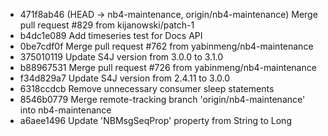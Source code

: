 - 471f8ab46 (HEAD -> nb4-maintenance, origin/nb4-maintenance) Merge pull request #829 from kijanowski/patch-1
- b4dc1e089 Add timeseries test for Docs API
- 0be7cdf0f Merge pull request #762 from yabinmeng/nb4-maintenance
- 375010119 Update S4J version from 3.0.0 to 3.1.0
- b88967531 Merge pull request #726 from yabinmeng/nb4-maintenance
- f34d829a7 Update S4J version from 2.4.11 to 3.0.0
- 6318ccdcb Remove unnecessary consumer sleep statements
- 8546b0779 Merge remote-tracking branch 'origin/nb4-maintenance' into nb4-maintenance
- a6aee1496 Update 'NBMsgSeqProp' property from String to Long

